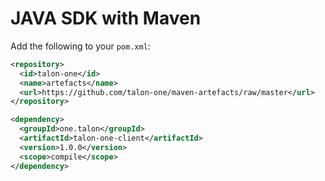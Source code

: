 # JAVA SDK with Maven

Add the following to your `pom.xml`:

```xml
<repository>
  <id>talon-one</id>
  <name>artefacts</name>
  <url>https://github.com/talon-one/maven-artefacts/raw/master</url>
</repository>
```

```xml
<dependency>
  <groupId>one.talon</groupId>
  <artifactId>talon-one-client</artifactId>
  <version>1.0.0</version>
  <scope>compile</scope>
</dependency>
```
